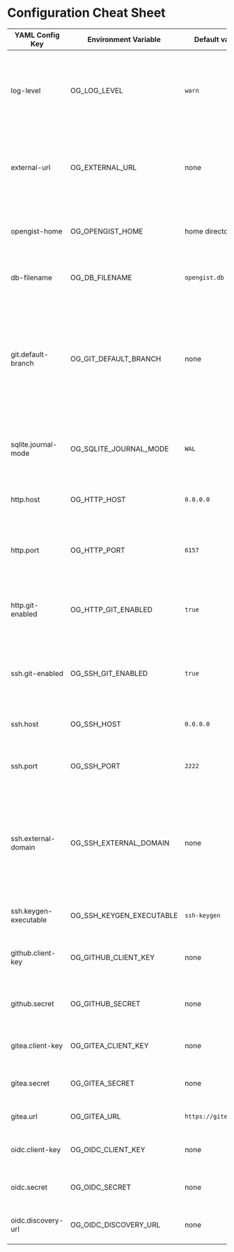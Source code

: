# Configuration Cheat Sheet

| YAML Config Key       | Environment Variable     | Default value        | Description                                                                                                                                                                                                                      |
|-----------------------|--------------------------|----------------------|----------------------------------------------------------------------------------------------------------------------------------------------------------------------------------------------------------------------------------|
| log-level             | OG_LOG_LEVEL             | `warn`               | Set the log level to one of the following: `trace`, `debug`, `info`, `warn`, `error`, `fatal`, `panic`.                                                                                                                          |
| external-url          | OG_EXTERNAL_URL          | none                 | Public URL for the Git HTTP/SSH connection. If not set, uses the URL from the request.                                                                                                                                           |
| opengist-home         | OG_OPENGIST_HOME         | home directory       | Path to the directory where Opengist stores its data.                                                                                                                                                                            |
| db-filename           | OG_DB_FILENAME           | `opengist.db`        | Name of the SQLite database file.                                                                                                                                                                                                |
| git.default-branch    | OG_GIT_DEFAULT_BRANCH    | none                 | Default branch name used by Opengist when initializing Git repositories. If not set, uses the Git default branch name. More info [here](https://git-scm.com/book/en/v2/Getting-Started-First-Time-Git-Setup#_new_default_branch) |
| sqlite.journal-mode   | OG_SQLITE_JOURNAL_MODE   | `WAL`                | Set the journal mode for SQLite. More info [here](https://www.sqlite.org/pragma.html#pragma_journal_mode)                                                                                                                        |
| http.host             | OG_HTTP_HOST             | `0.0.0.0`            | The host on which the HTTP server should bind.                                                                                                                                                                                   |
| http.port             | OG_HTTP_PORT             | `6157`               | The port on which the HTTP server should listen.                                                                                                                                                                                 |
| http.git-enabled      | OG_HTTP_GIT_ENABLED      | `true`               | Enable or disable git operations (clone, pull, push) via HTTP. (`true` or `false`)                                                                                                                                               |
| ssh.git-enabled       | OG_SSH_GIT_ENABLED       | `true`               | Enable or disable git operations (clone, pull, push) via SSH. (`true` or `false`)                                                                                                                                                |
| ssh.host              | OG_SSH_HOST              | `0.0.0.0`            | The host on which the SSH server should bind.                                                                                                                                                                                    |
| ssh.port              | OG_SSH_PORT              | `2222`               | The port on which the SSH server should listen.                                                                                                                                                                                  |
| ssh.external-domain   | OG_SSH_EXTERNAL_DOMAIN   | none                 | Public domain for the Git SSH connection, if it has to be different from the HTTP one. If not set, uses the URL from the request.                                                                                                |
| ssh.keygen-executable | OG_SSH_KEYGEN_EXECUTABLE | `ssh-keygen`         | Path to the SSH key generation executable.                                                                                                                                                                                       |
| github.client-key     | OG_GITHUB_CLIENT_KEY     | none                 | The client key for the GitHub OAuth application.                                                                                                                                                                                 |
| github.secret         | OG_GITHUB_SECRET         | none                 | The secret for the GitHub OAuth application.                                                                                                                                                                                     |
| gitea.client-key      | OG_GITEA_CLIENT_KEY      | none                 | The client key for the Gitea OAuth application.                                                                                                                                                                                  |
| gitea.secret          | OG_GITEA_SECRET          | none                 | The secret for the Gitea OAuth application.                                                                                                                                                                                      |
| gitea.url             | OG_GITEA_URL             | `https://gitea.com/` | The URL of the Gitea instance.                                                                                                                                                                                                   |
| oidc.client-key       | OG_OIDC_CLIENT_KEY       | none                 | The client key for the OpenID application.                                                                                                                                                                                       |
| oidc.secret           | OG_OIDC_SECRET           | none                 | The secret for the OpenID application.                                                                                                                                                                                           |
| oidc.discovery-url    | OG_OIDC_DISCOVERY_URL    | none                 | Discovery endpoint of the OpenID provider.                                                                                                                                                                                       |
